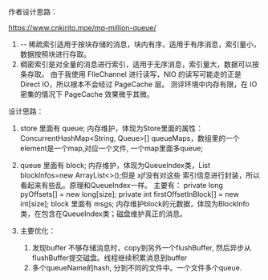 作者设计思路：

https://www.cnkirito.moe/mq-million-queue/


1. -- 稀疏索引适用于按块存储的消息，块内有序，适用于有序消息，索引量小，数据按照块进行存取。
2. 稠密索引是对全量的消息进行索引，适用于无序消息，索引量大，数据可以按条存取。
由于我使用 FIleChannel 进行读写，NIO 的读写可能走的正是 Direct IO，所以根本不会经过 PageCache 层。
测评环境中内存有限，在 IO 密集的情况下 PageCache 效果微乎其微。


设计思路：
1. store 里面有 queue;  内存维护，体现为Store里面的属性：ConcurrentHashMap<String, Queue>[] queueMaps，数组里的一个element是一个map,对应一个文件, 一个map里面多queue;
2. queue 里面有 block;  内存维护，体现为QueueIndex类，List<BlockInfo> blockInfos=new ArrayList<>();但是 xjf没有对这些 索引信息进行封装，所以看起来有些乱。原理和QueueIndex一样。
    主要有：
         private long pyOffsets[] = new long[size];
         private int firstOffsetInBlock[] = new int[size];
    block 里面有 msgs;   内存维护block的元数据，体现为BlockInfo类，在包含在QueueIndex类；磁盘维护真正的消息。

3. 主要优化：
    1. 发现buffer 不够存储消息时，copy到另外一个flushBuffer, 然后异步从flushBuffer提交磁盘。线程继续积累消息到buffer
    2. 多个queueName的hash, 分到不同的文件中。一个文件多个queue.